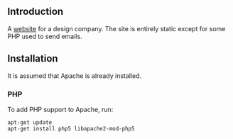 ## Introduction
A [website](http://www.greenrooms.ie) for a design company. The site is entirely static except for some PHP used to send emails.

## Installation
It is assumed that Apache is already installed.

### PHP
To add PHP support to Apache, run:

```
apt-get update
apt-get install php5 libapache2-mod-php5
```